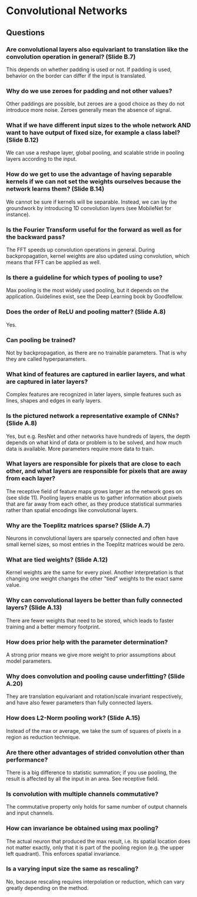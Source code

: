 # Convolutional Networks



## Questions

### Are convolutional layers also equivariant to translation like the convolution operation in general? (Slide B.7)

This depends on whether padding is used or not. If padding is used, behavior on the border can differ if the input is translated.

### Why do we use zeroes for padding and not other values?

Other paddings are possible, but zeroes are a good choice as they do not introduce more noise. Zeroes generally mean the absence of signal.

### What if we have different input sizes to the whole network AND want to have output of fixed size, for example a class label? (Slide B.12)

We can use a reshape layer, global pooling, and scalable stride in pooling layers according to the input.

### How do we get to use the advantage of having separable kernels if we can not set the weights ourselves because the network learns them? (Slide B.14)

We cannot be sure if kernels will be separable. Instead, we can lay the groundwork by introducing 1D convolution layers (see MobileNet for instance).

### Is the Fourier Transform useful for the forward as well as for the backward pass?

The FFT speeds up convolution operations in general. During backpropagation, kernel weights are also updated using convolution, which means that FFT can be applied as well.

### Is there a guideline for which types of pooling to use?

Max pooling is the most widely used pooling, but it depends on the application. Guidelines exist, see the Deep Learning book by Goodfellow.

### Does the order of ReLU and pooling matter? (Slide A.8)

Yes.

### Can pooling be trained?

Not by backpropagation, as there are no trainable parameters. That is why they are called hyperparameters.

### What kind of features are captured in earlier layers, and what are captured in later layers?

Complex features are recognized in later layers, simple features such as lines, shapes and edges in early layers.

### Is the pictured network a representative example of CNNs? (Slide A.8)

Yes, but e.g. ResNet and other networks have hundreds of layers, the depth depends on what kind of data or problem is to be solved, and how much data is available. More parameters require more data to train. 

### What layers are responsible for pixels that are close to each other, and what layers are responsible for pixels that are away from each layer?

The receptive field of feature maps grows larger as the network goes on (see slide 11). Pooling layers enable us to gather information about pixels that are far away from each other, as they produce statistical summaries rather than spatial encodings like convolutional layers.

### Why are the Toeplitz matrices sparse? (Slide A.7)

Neurons in convolutional layers are sparsely connected and often have small kernel sizes, so most entries in the Toeplitz matrices would be zero.

### What are tied weights? (Slide A.12)

Kernel weights are the same for every pixel. Another interpretation is that changing one weight changes the other "tied" weights to the exact same value.

### Why can convolutional layers be better than fully connected layers? (Slide A.13)

There are fewer weights that need to be stored, which leads to faster training and a better memory footprint.

### How does prior help with the parameter determination?

A strong prior means we give more weight to prior assumptions about model parameters.

### Why does convolution and pooling cause underfitting? (Slide A.20)

They are translation equivariant and rotation/scale invariant respectively, and have also fewer parameters than fully connected layers.

### How does L2-Norm pooling work? (Slide A.15)

Instead of the max or average, we take the sum of squares of pixels in a region as reduction technique.

### Are there other advantages of strided convolution other than performance?

There is a big difference to statistic summation; if you use pooling, the result is affected by all the input in an area. See receptive field.

### Is convolution with multiple channels commutative? 

The commutative property only holds for same number of output channels and input channels.

### How can invariance be obtained using max pooling?

The actual neuron that produced the max result, i.e. its spatial location does not matter exactly, only that it is part of the pooling region (e.g. the upper left quadrant). This enforces spatial invariance.

### Is a varying input size the same as rescaling?

No, because rescaling requires interpolation or reduction, which can vary greatly depending on the method.
